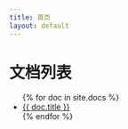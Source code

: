 ```yaml
---
title: 首页
layout: default
---
```





# 文档列表

<ul>
{% for doc in site.docs %}
    <li>
      <a href="{{ site.baseurl }}{{ doc.url }}">{{ doc.title }}</a>
    </li>
{% endfor %}
</ul>
